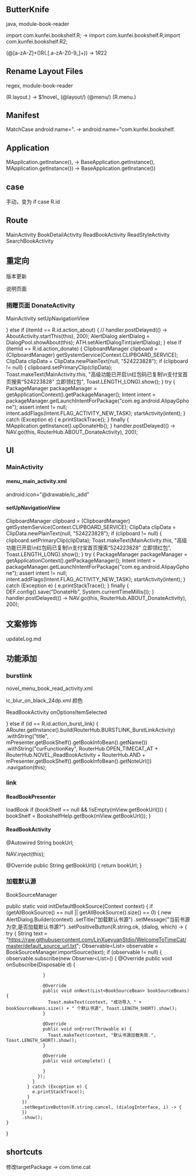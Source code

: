 
## ButterKnife
java, module-book-reader

import com.kunfei.bookshelf.R;   ->   import com.kunfei.bookshelf.R;import com.kunfei.bookshelf.R2;

(@[a-zA-Z]+\()R(\.[.a-zA-Z0-9_]+\))   ->   $1R2$2

## Rename Layout Files
regex, module-book-reader

(R\.layout\.)    ->    $1novel_
(@layout/)
(@menu/)
(R\.menu\.)

## Manifest
MatchCase
android:name=".     ->       android:name="com.kunfei.bookshelf.

## Application

MApplication.getInstance(),     ->       BaseApplication.getInstance(),
MApplication.getInstance())     ->       BaseApplication.getInstance())

## case
手动，变为 if
case R.id

## Route

MainActivity
BookDetailActivity
ReadBookActivity
ReadStyleActivity
SearchBookActivity

## 重定向

版本更新

说明页面

### 捐赠页面 DonateActivity

MainActivity setUpNavigationView

} else if (itemId == R.id.action_about) {
//     handler.postDelayed(() -> AboutActivity.startThis(this), 200);
    AlertDialog alertDialog = DialogPool.showAbout(this);
    ATH.setAlertDialogTint(alertDialog);
} else if (itemId == R.id.action_donate) {
    ClipboardManager clipboard = (ClipboardManager) getSystemService(Context.CLIPBOARD_SERVICE);
    ClipData clipData = ClipData.newPlainText(null, "524223828");
    if (clipboard != null) {
        clipboard.setPrimaryClip(clipData);
        Toast.makeText(MainActivity.this,
                       "高级功能已开启\n红包码已复制\n支付宝首页搜索“524223828” 立即领红包",
                       Toast.LENGTH_LONG).show();
    }
    try {
        PackageManager packageManager = getApplicationContext().getPackageManager();
        Intent intent = packageManager.getLaunchIntentForPackage("com.eg.android.AlipayGphone");
        assert intent != null;
        intent.addFlags(Intent.FLAG_ACTIVITY_NEW_TASK);
        startActivity(intent);
    } catch (Exception e) {
        e.printStackTrace();
    } finally {
        MApplication.getInstance().upDonateHb();
    }
    handler.postDelayed(() -> NAV.go(this, RouterHub.ABOUT_DonateActivity), 200);



## UI

### MainActivity
#### menu_main_activity.xml

android:icon="@drawable/ic_add"

#### setUpNavigationView

ClipboardManager clipboard = (ClipboardManager) getSystemService(Context.CLIPBOARD_SERVICE);
ClipData clipData = ClipData.newPlainText(null, "524223828");
if (clipboard != null) {
    clipboard.setPrimaryClip(clipData);
    Toast.makeText(MainActivity.this,
            "高级功能已开启\n红包码已复制\n支付宝首页搜索“524223828” 立即领红包",
            Toast.LENGTH_LONG).show();
}
try {
    PackageManager packageManager = getApplicationContext().getPackageManager();
    Intent intent = packageManager.getLaunchIntentForPackage("com.eg.android.AlipayGphone");
    assert intent != null;
    intent.addFlags(Intent.FLAG_ACTIVITY_NEW_TASK);
    startActivity(intent);
} catch (Exception e) {
    e.printStackTrace();
} finally {
    DEF.config().save("DonateHb", System.currentTimeMillis());
}
handler.postDelayed(() -> NAV.go(this, RouterHub.ABOUT_DonateActivity), 200);


## 文案修饰

updateLog.md

## 功能添加

### burstlink
novel_menu_book_read_activity.xml

<item
  android:id="@+id/action_burst_link"
  android:icon="@drawable/ic_blur_on_black_24dp"
  android:title="Burst Link !"
  app:showAsAction="ifRoom"/>

ic_blur_on_black_24dp.xml 颜色
<vector xmlns:android="http://schemas.android.com/apk/res/android"
        android:width="24dp"
        android:height="24dp"
        android:viewportWidth="24.0"
        android:viewportHeight="24.0">
    <path
        android:fillColor="#595757"
        android:pathData="M6,13c-0.55,0 -1,0.45 -1,1s0.45,1 1,1 1,-0.45 1,-1 -0.45,-1 -1,-1zM6,17c-0.55,0 -1,0.45 -1,1s0.45,1 1,1 1,-0.45 1,-1 -0.45,-1 -1,-1zM6,9c-0.55,0 -1,0.45 -1,1s0.45,1 1,1 1,-0.45 1,-1 -0.45,-1 -1,-1zM3,9.5c-0.28,0 -0.5,0.22 -0.5,0.5s0.22,0.5 0.5,0.5 0.5,-0.22 0.5,-0.5 -0.22,-0.5 -0.5,-0.5zM6,5c-0.55,0 -1,0.45 -1,1s0.45,1 1,1 1,-0.45 1,-1 -0.45,-1 -1,-1zM21,10.5c0.28,0 0.5,-0.22 0.5,-0.5s-0.22,-0.5 -0.5,-0.5 -0.5,0.22 -0.5,0.5 0.22,0.5 0.5,0.5zM14,7c0.55,0 1,-0.45 1,-1s-0.45,-1 -1,-1 -1,0.45 -1,1 0.45,1 1,1zM14,3.5c0.28,0 0.5,-0.22 0.5,-0.5s-0.22,-0.5 -0.5,-0.5 -0.5,0.22 -0.5,0.5 0.22,0.5 0.5,0.5zM3,13.5c-0.28,0 -0.5,0.22 -0.5,0.5s0.22,0.5 0.5,0.5 0.5,-0.22 0.5,-0.5 -0.22,-0.5 -0.5,-0.5zM10,20.5c-0.28,0 -0.5,0.22 -0.5,0.5s0.22,0.5 0.5,0.5 0.5,-0.22 0.5,-0.5 -0.22,-0.5 -0.5,-0.5zM10,3.5c0.28,0 0.5,-0.22 0.5,-0.5s-0.22,-0.5 -0.5,-0.5 -0.5,0.22 -0.5,0.5 0.22,0.5 0.5,0.5zM10,7c0.55,0 1,-0.45 1,-1s-0.45,-1 -1,-1 -1,0.45 -1,1 0.45,1 1,1zM10,12.5c-0.83,0 -1.5,0.67 -1.5,1.5s0.67,1.5 1.5,1.5 1.5,-0.67 1.5,-1.5 -0.67,-1.5 -1.5,-1.5zM18,13c-0.55,0 -1,0.45 -1,1s0.45,1 1,1 1,-0.45 1,-1 -0.45,-1 -1,-1zM18,17c-0.55,0 -1,0.45 -1,1s0.45,1 1,1 1,-0.45 1,-1 -0.45,-1 -1,-1zM18,9c-0.55,0 -1,0.45 -1,1s0.45,1 1,1 1,-0.45 1,-1 -0.45,-1 -1,-1zM18,5c-0.55,0 -1,0.45 -1,1s0.45,1 1,1 1,-0.45 1,-1 -0.45,-1 -1,-1zM21,13.5c-0.28,0 -0.5,0.22 -0.5,0.5s0.22,0.5 0.5,0.5 0.5,-0.22 0.5,-0.5 -0.22,-0.5 -0.5,-0.5zM14,17c-0.55,0 -1,0.45 -1,1s0.45,1 1,1 1,-0.45 1,-1 -0.45,-1 -1,-1zM14,20.5c-0.28,0 -0.5,0.22 -0.5,0.5s0.22,0.5 0.5,0.5 0.5,-0.22 0.5,-0.5 -0.22,-0.5 -0.5,-0.5zM10,8.5c-0.83,0 -1.5,0.67 -1.5,1.5s0.67,1.5 1.5,1.5 1.5,-0.67 1.5,-1.5 -0.67,-1.5 -1.5,-1.5zM10,17c-0.55,0 -1,0.45 -1,1s0.45,1 1,1 1,-0.45 1,-1 -0.45,-1 -1,-1zM14,12.5c-0.83,0 -1.5,0.67 -1.5,1.5s0.67,1.5 1.5,1.5 1.5,-0.67 1.5,-1.5 -0.67,-1.5 -1.5,-1.5zM14,8.5c-0.83,0 -1.5,0.67 -1.5,1.5s0.67,1.5 1.5,1.5 1.5,-0.67 1.5,-1.5 -0.67,-1.5 -1.5,-1.5z"/>
</vector>


ReadBookActivity onOptionsItemSelected

} else if (id == R.id.action_burst_link) {
  ARouter.getInstance().build(RouterHub.BURSTLINK_BurstLinkActivity)
      .withString("title", mPresenter.getBookShelf().getBookInfoBean().getName())
      .withString("curFunctionKey",
          RouterHub.OPEN_TIMECAT_AT + RouterHub.NOVEL_ReadBookActivity +
              RouterHub.AND + mPresenter.getBookShelf().getBookInfoBean().getNoteUrl())
      .navigation(this);


### link

#### ReadBookPresenter

loadBook
if (bookShelf == null && !isEmpty(mView.getBookUrl())) {
    bookShelf = BookshelfHelp.getBook(mView.getBookUrl());
}

#### ReadBookActivity

@Autowired
String bookUrl;

NAV.inject(this);

@Override
public String getBookUrl() {
  return bookUrl;
}

### 加载默认源
BookSourceManager

  public static void initDefaultBookSource(Context context) {
    if (getAllBookSource() == null || getAllBookSource().size() == 0) {
      new AlertDialog.Builder(context)
          .setTitle("加载默认书源")
          .setMessage("当前书源为空,是否加载默认书源?")
          .setPositiveButton(R.string.ok, (dialog, which) -> {
            try {
              String text = "https://raw.githubusercontent.com/LinXueyuanStdio/WelcomeToTimeCat/master/default_source_url.txt";
              Observable<List<BookSourceBean>> observable = BookSourceManager.importSource(text);
              if (observable != null) {
                observable.subscribe(new Observer<List<BookSourceBean>>() {
                  @Override
                  public void onSubscribe(Disposable d) {

                  }

                  @Override
                  public void onNext(List<BookSourceBean> bookSourceBeans) {
                    Toast.makeText(context, "成功导入 " + bookSourceBeans.size() + " 个默认书源", Toast.LENGTH_SHORT).show();
                  }

                  @Override
                  public void onError(Throwable e) {
                    Toast.makeText(context, "默认书源加载失败.", Toast.LENGTH_SHORT).show();
                  }

                  @Override
                  public void onComplete() {

                  }
                });
              }
            } catch (Exception e) {
              e.printStackTrace();
            }
          })
          .setNegativeButton(R.string.cancel, (dialogInterface, i) -> {
          })
          .show();
    }
  }

## shortcuts

修改targetPackage -> com.time.cat

